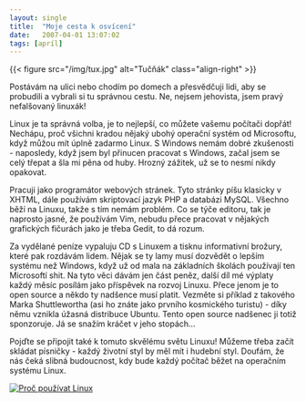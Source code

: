 ```yaml
---
layout: single
title:  "Moje cesta k osvícení"
date:   2007-04-01 13:07:02
tags: [apríl]
---
```

{{< figure src="/img/tux.jpg" alt="Tučňák" class="align-right" >}}

Postávám na ulici nebo chodím po domech a přesvědčuji lidi, aby se probudili a
vybrali si tu správnou cestu. Ne, nejsem jehovista, jsem pravý nefalšovaný linuxák!

Linux je ta správná volba, je to nejlepší, co můžete vašemu počítači dopřát!
Nechápu, proč všichni kradou nějaký ubohý operační systém od Microsoftu, když
můžou mít úplně zadarmo Linux. S Windows nemám dobré zkušenosti - naposledy, když
jsem byl přinucen pracovat s Windows, začal jsem se celý třepat a šla mi pěna od
huby. Hrozný zážitek, už se to nesmí nikdy opakovat.

Pracuji jako programátor webových stránek. Tyto stránky píšu klasicky v XHTML,
dále používám skriptovací jazyk PHP a databázi MySQL. Všechno běží na Linuxu, takže
s tím nemám problém. Co se týče editoru, tak je naprosto jasné, že používám Vim,
nebudu přece pracovat v nějakých grafických fičurách jako je třeba Gedit, to dá
rozum.

Za vydělané peníze vypaluju CD s Linuxem a tisknu informativní brožury, které pak
rozdávám lidem. Nějak se ty lamy musí dozvědět o lepším systému než Windows, když
už od mala na základních školách používají ten Microsoftí shit. Na tyto věci dávám
jen část peněz, další díl mé výplaty každý měsíc posílám jako příspěvek na rozvoj
Linuxu. Přece jenom je to open source a někdo ty nadšence musí platit. Vezměte si
příklad z takového Marka Shuttlewortha (asi ho znáte jako prvního kosmického turistu) -
díky němu vznikla úžasná distribuce Ubuntu. Tento open source nadšenec ji totiž
sponzoruje. Já se snažím kráčet v jeho stopách...

Pojďte se připojit také k tomuto skvělému světu Linuxu! Můžeme třeba začít skládat
písničky - každý životní styl by měl mít i hudební styl. Doufám, že nás čeká slibná
budoucnost, kdy bude každý počítač běžet na operačním systému Linux.

[![Proč používat Linux](/img/proc-linux.gif)](http://proc.linux.cz/)
